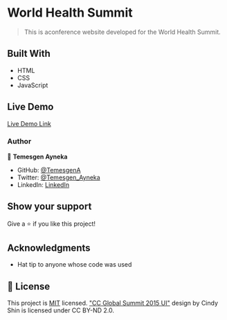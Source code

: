 # World Health Summit

> This is aconference website developed for the World Health Summit.


## Built With

- HTML
- CSS
- JavaScript

## Live Demo

[Live Demo Link](https://temesgena.github.io/health-summit/)


### Author

👤 **Temesgen Ayneka**

- GitHub: [@TemesgenA](https://github.com/TemesgenA)
- Twitter: [@Temesgen_Ayneka](https://twitter.com/Temesgen_Ayneka)
- LinkedIn: [LinkedIn](https://www.linkedin.com/in/temesgen-ayneka/)


## Show your support

Give a ⭐️ if you like this project!

## Acknowledgments

- Hat tip to anyone whose code was used


## 📝 License

This project is [MIT](./MIT.md) licensed.
["CC Global Summit 2015 UI"](https://www.behance.net/gallery/29845175/CC-Global-Summit-2015) design by Cindy Shin is licensed under CC BY-ND 2.0.